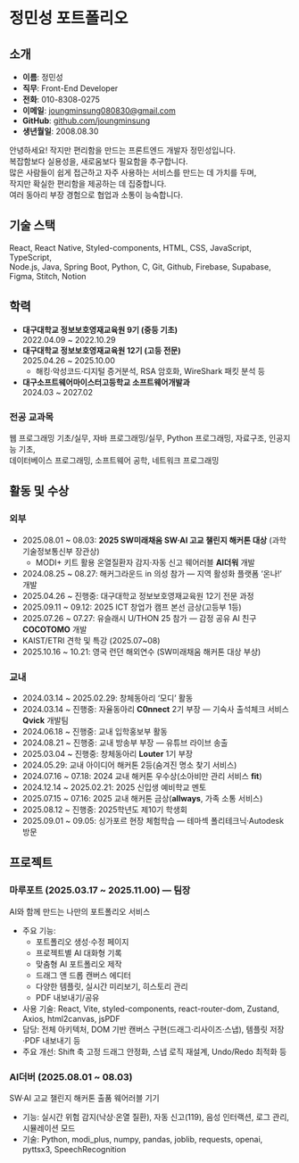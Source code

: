 # 정민성 포트폴리오

## 소개
- **이름**: 정민성  
- **직무**: Front-End Developer  
- **전화**: 010-8308-0275  
- **이메일**: joungminsung080830@gmail.com  
- **GitHub**: [github.com/joungminsung](https://github.com/joungminsung)  
- **생년월일**: 2008.08.30  

안녕하세요! 작지만 편리함을 만드는 프론트엔드 개발자 정민성입니다.  
복잡함보다 실용성을, 새로움보다 필요함을 추구합니다.  
많은 사람들이 쉽게 접근하고 자주 사용하는 서비스를 만드는 데 가치를 두며,  
작지만 확실한 편리함을 제공하는 데 집중합니다.  
여러 동아리 부장 경험으로 협업과 소통이 능숙합니다.

## 기술 스택
React, React Native, Styled-components, HTML, CSS, JavaScript, TypeScript,  
Node.js, Java, Spring Boot, Python, C, Git, Github, Firebase, Supabase, Figma, Stitch, Notion

## 학력
- **대구대학교 정보보호영재교육원 9기 (중등 기초)**  
  2022.04.09 ~ 2022.10.29
- **대구대학교 정보보호영재교육원 12기 (고등 전문)**  
  2025.04.26 ~ 2025.10.00  
  - 해킹·악성코드·디지털 증거분석, RSA 암호화, WireShark 패킷 분석 등
- **대구소프트웨어마이스터고등학교 소프트웨어개발과**  
  2024.03 ~ 2027.02

### 전공 교과목
웹 프로그래밍 기초/실무, 자바 프로그래밍/실무, Python 프로그래밍, 자료구조, 인공지능 기초,  
데이터베이스 프로그래밍, 소프트웨어 공학, 네트워크 프로그래밍

## 활동 및 수상
### 외부
- 2025.08.01 ~ 08.03: **2025 SW미래채움 SW·AI 고교 챌린지 해커톤 대상** (과학기술정보통신부 장관상)  
  - MODI+ 키트 활용 온열질환자 감지·자동 신고 웨어러블 **AI더워** 개발
- 2024.08.25 ~ 08.27: 해커그라운드 in 의성 참가 — 지역 활성화 플랫폼 ‘온나!’ 개발
- 2025.04.26 ~ 진행중: 대구대학교 정보보호영재교육원 12기 전문 과정
- 2025.09.11 ~ 09.12: 2025 ICT 창업가 캠프 본선 금상(고등부 1등)
- 2025.07.26 ~ 07.27: 유슬래시 U/THON 25 참가 — 감정 공유 AI 친구 **COCOTOMO** 개발
- KAIST/ETRI 견학 및 특강 (2025.07~08)
- 2025.10.16 ~ 10.21: 영국 런던 해외연수 (SW미래채움 해커톤 대상 부상)

### 교내
- 2024.03.14 ~ 2025.02.29: 창체동아리 ‘모디’ 활동
- 2024.03.14 ~ 진행중: 자율동아리 **C0nnect** 2기 부장 — 기숙사 출석체크 서비스 **Qvick** 개발팀
- 2024.06.18 ~ 진행중: 교내 입학홍보부 활동
- 2024.08.21 ~ 진행중: 교내 방송부 부장 — 유튜브 라이브 송출
- 2025.03.04 ~ 진행중: 창체동아리 **Louter** 1기 부장
- 2024.05.29: 교내 아이디어 해커톤 2등(숨겨진 명소 찾기 서비스)
- 2024.07.16 ~ 07.18: 2024 교내 해커톤 우수상(소아비만 관리 서비스 **fit**)
- 2024.12.14 ~ 2025.02.21: 2025 신입생 예비학교 멘토
- 2025.07.15 ~ 07.16: 2025 교내 해커톤 금상(**allways**, 가족 소통 서비스)
- 2025.08.12 ~ 진행중: 2025학년도 제10기 학생회
- 2025.09.01 ~ 09.05: 싱가포르 현장 체험학습 — 테마섹 폴리테크닉·Autodesk 방문

## 프로젝트

### **마루포트** (2025.03.17 ~ 2025.11.00) — 팀장
AI와 함께 만드는 나만의 포트폴리오 서비스  
- 주요 기능:  
  - 포트폴리오 생성·수정 페이지  
  - 프로젝트별 AI 대화형 기록  
  - 맞춤형 AI 포트폴리오 제작  
  - 드래그 앤 드롭 캔버스 에디터  
  - 다양한 템플릿, 실시간 미리보기, 히스토리 관리  
  - PDF 내보내기/공유
- 사용 기술: React, Vite, styled-components, react-router-dom, Zustand, Axios, html2canvas, jsPDF
- 담당: 전체 아키텍처, DOM 기반 캔버스 구현(드래그·리사이즈·스냅), 템플릿 저장·PDF 내보내기 등
- 주요 개선: Shift 축 고정 드래그 안정화, 스냅 로직 재설계, Undo/Redo 최적화 등

### **AI더버** (2025.08.01 ~ 08.03)
SW·AI 고교 챌린지 해커톤 출품 웨어러블 기기  
- 기능: 실시간 위험 감지(낙상·온열 질환), 자동 신고(119), 음성 인터랙션, 로그 관리, 시뮬레이션 모드
- 기술: Python, modi_plus, numpy, pandas, joblib, requests, openai, pyttsx3, SpeechRecognition
